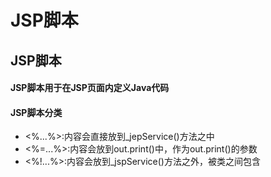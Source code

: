 # JSP脚本

## JSP脚本

#### JSP脚本用于在JSP页面内定义Java代码

#### JSP脚本分类

* <%...%>:内容会直接放到\_jepService()方法之中
* <%=...%>:内容会放到out.print()中，作为out.print()的参数
* <%!...%>:内容会放到\_jspService()方法之外，被类之间包含

